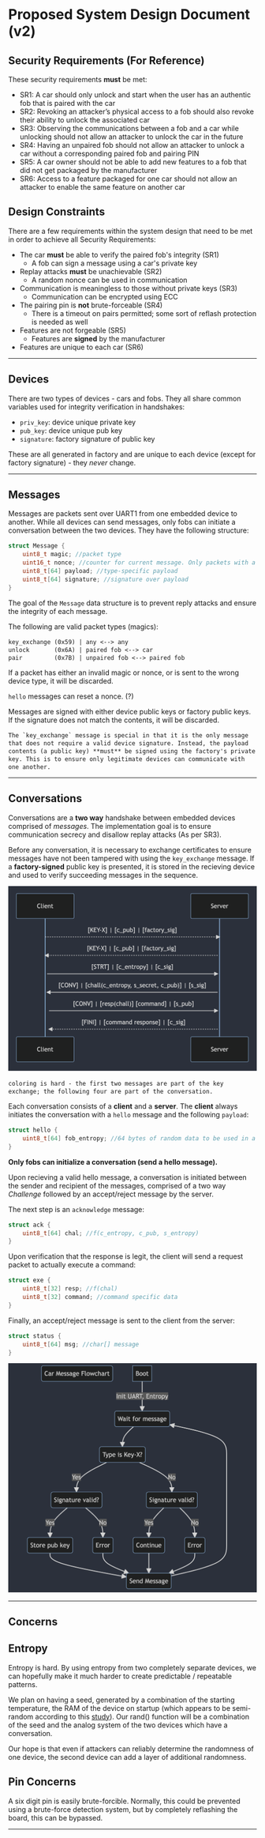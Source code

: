 # Proposed System Design Document (v2)

## Security Requirements (For Reference)

These security requirements **must** be met:
- SR1: A car should only unlock and start when the user has an authentic fob that is paired with the car
- SR2: Revoking an attacker’s physical access to a fob should also revoke their ability to unlock the associated car
- SR3: Observing the communications between a fob and a car while unlocking should not allow an attacker to unlock the car in the future
- SR4: Having an unpaired fob should not allow an attacker to unlock a car without a corresponding paired fob and pairing PIN
- SR5: A car owner should not be able to add new features to a fob that did not get packaged by the manufacturer
- SR6: Access to a feature packaged for one car should not allow an attacker to enable the same feature on another car


## Design Constraints

There are a few requirements within the system design that need to be met in order to achieve all Security Requirements:
- The car **must** be able to verify the paired fob's integrity (SR1)
    - A fob can sign a message using a car's private key
- Replay attacks **must** be unachievable (SR2)
    - A random nonce can be used in communication
- Communication is meaningless to those without private keys (SR3)
    - Communication can be encrypted using ECC
- The pairing pin is **not** brute-forceable (SR4)
    - There is a timeout on pairs permitted; some sort of reflash protection is needed as well
- Features are not forgeable (SR5)
    - Features are **signed** by the manufacturer
- Features are unique to each car (SR6)

---

## Devices

There are two types of devices - cars and fobs. They all share common variables used for integrity verification in handshakes:
- `priv_key`: device unique private key
- `pub_key`: device unique pub key
- `signature`: factory signature of public key

These are all generated in factory and are unique to each device (except for factory signature) - they *never* change.

---

## Messages

Messages are packets sent over UART1 from one embedded device to another. While all devices can send messages, only fobs can initiate a conversation between the two devices. They have the following structure:

```c
struct Message {
    uint8_t magic; //packet type
    uint16_t nonce; //counter for current message. Only packets with a higher nonce than the last will be considered
    uint8_t[64] payload; //type-specific payload
    uint8_t[64] signature; //signature over payload
}
```

The goal of the `Message` data structure is to prevent reply attacks and ensure the integrity of each message. 

The following are valid packet types (magics):
```
key_exchange (0x59) | any <--> any
unlock       (0x6A) | paired fob <--> car
pair         (0x7B) | unpaired fob <--> paired fob
```

If a packet has either an invalid magic or nonce, or is sent to the wrong device type, it will be discarded. 

`hello` messages can reset a nonce. (?)

Messages are signed with either device public keys or factory public keys. If the signature does not match the contents, it will be discarded.

    The `key_exchange` message is special in that it is the only message that does not require a valid device signature. Instead, the payload contents (a public key) **must** be signed using the factory's private key. This is to ensure only legitimate devices can communicate with one another.

---

## Conversations

Conversations are a **two way** handshake between embedded devices comprised of *messages*. The implementation goal is to ensure communication secrecy and disallow replay attacks (As per SR3). 

Before any conversation, it is necessary to exchange certificates to ensure messages have not been tampered with using the `key_exchange` message. If a **factory-signed** public key is presented, it is stored in the recieving device and used to verify succeeding messages in the sequence.

<img src=../assets/img/2023-02-03-14-23-40.png>

    coloring is hard - the first two messages are part of the key exchange; the following four are part of the conversation.

Each conversation consists of a **client** and a **server**. The **client** always initiates the conversation with a `hello` message and the following `payload`:

```c
struct hello {
    uint8_t[64] fob_entropy; //64 bytes of random data to be used in a handshake
}
```

**Only fobs can initialize a conversation (send a hello message).**

Upon recieving a valid hello message, a conversation is initiated between the sender and recipient of the messages, comprised of a two way *Challenge* followed by an accept/reject message by the server.

The next step is an `acknowledge` message:

```c
struct ack {
    uint8_t[64] chal; //f(c_entropy, c_pub, s_entropy)
}
```

Upon verification that the response is legit, the client will send a request packet to actually execute a command:

```c
struct exe {
    uint8_t[32] resp; //f(chal)
    uint8_t[32] command; //command specific data
}
```

Finally, an accept/reject message is sent to the client from the server:

```c
struct status {
    uint8_t[64] msg; //char[] message
}
```

<img src=../assets/img/2023-02-03-14-44-16.png>

---

## Concerns

## Entropy

Entropy is hard. By using entropy from two completely separate devices, we can hopefully make it much harder to create predictable / repeatable patterns.

We plan on having a seed, generated by a combination of the starting temperature, the RAM of the device on startup (which appears to be semi-random according to this [study](https://eprint.iacr.org/2013/304.pdf)). Our rand() function will be a combination of the seed and the analog system of the two devices which have a conversation. 

Our hope is that even if attackers can reliably determine the randomness of one device, the second device can add a layer of additional randomness.

## Pin Concerns

A six digit pin is easily brute-forcible. Normally, this could be prevented using a brute-force detection system, but by completely reflashing the board, this can be bypassed.



---